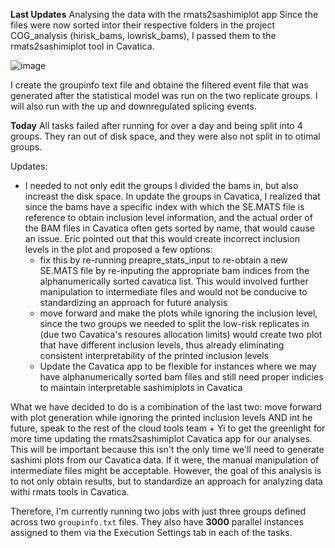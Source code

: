 **Last Updates**
Analysing the data with the rmats2sashimiplot app Since the files were now sorted intor their respective folders in the project COG_analysis (hirisk_bams, lowrisk_bams), I passed them to the rmats2sashimiplot tool in Cavatica.

![image](https://user-images.githubusercontent.com/54278292/187238750-670d3ac8-274d-445c-8f7a-8e4de37f6d49.png)


I create the groupinfo text file and obtaine the filtered event file that was generated after the statistical model was run on the two replicate groups. I will also run with the up and downregulated splicing events.


**Today**
All tasks failed after running for over a day and being split into 4 groups. They ran out of disk space, and they were also not split in to otimal groups. 

Updates: 
- I needed to not only edit the groups I divided the bams in, but also increast the disk space. In update the groups in Cavatica, I realized that since the bams have a specific index with which the SE.MATS file is reference to obtain inclusion level information, and the actual order of the BAM files in Cavatica often gets sorted by name, that would cause an issue. Eric pointed out that this would create incorrect inclusion levels in the plot and proposed a few options:
  - fix this by re-running preapre_stats_input to re-obtain a new SE.MATS file by re-inputing the appropriate bam indices from the alphanumerically sorted cavatica list. This would involved further manipulation to intermediate files and would not be conducive to standardizing an approach for future analysis 
  - move forward and make the plots while ignoring the inclusion level, since the two groups we needed to split the low-risk replicates in (due two Cavatica's resoures allocation limits) would create two plot that have different inclusion levels, thus already eliminating consistent interpretability of the printed inclusion levels
  - Update the Cavatica app to be flexible for instances where we may have alphanumerically sorted bam files and still need proper indicies to maintain interpretable sashimiplots in Cavatica 

What we have decided to do is a combination of the last two: move forward with plot generation while ignoring the printed inclusion levels AND int he future, speak to the rest of the cloud tools team + Yi to get the greenlight for more time updating the rmats2sashimiplot Cavatica app for our analyses. This will be important because this isn't the only time we'll need to generate sashimi plots from our Cavatica data. If it were, the manual manipulation of intermediate files might be acceptable. However, the goal of this analysis is to not only obtain results, but to standardize an approach for analyzing data withi rmats tools in Cavatica. 

Therefore, I'm currently running two jobs with just three groups defined across two ```groupinfo.txt``` files. They also have **3000** parallel instances assigned to them via the Execution Settings tab in each of the tasks. 
